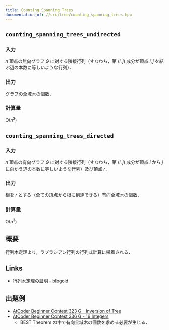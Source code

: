 ```yaml
---
title: Counting Spanning Trees
documentation_of: //src/tree/counting_spanning_trees.hpp
---
```


## `counting_spanning_trees_undirected`

### 入力

$n$ 頂点の無向グラフ $G$ に対する隣接行列（すなわち，第 $(i, j)$ 成分が頂点 $i, j$ を結ぶ辺の本数に等しいような行列）．

### 出力

グラフの全域木の個数．

### 計算量

$\mathrm{O}(n ^ 3)$

## `counting_spanning_trees_directed`

### 入力

$n$ 頂点の有向グラフ $G$ に対する隣接行列（すなわち，第 $(i, j)$ 成分が頂点 $i$ から $j$ に向かう辺の本数に等しいような行列）及び頂点 $r$．

### 出力

根を $r$ とする（全ての頂点から根に到達できる）有向全域木の個数．

### 計算量

$\mathrm{O}(n ^ 3)$

## 概要

行列木定理より，ラプラシアン行列の行列式計算に帰着される．

## Links
- [行列木定理の証明 - blogoid](https://mizuwater0.hatenablog.com/entry/2018/11/25/233547)

## 出題例
- [AtCoder Beginner Contest 323 G - Inversion of Tree](https://atcoder.jp/contests/abc323/tasks/abc323_g)
- [AtCoder Beginner Contest 336 G - 16 Integers](https://atcoder.jp/contests/abc336/tasks/abc336_g)
  - BEST Theorem の中で有向全域木の個数を求める必要が生じる．